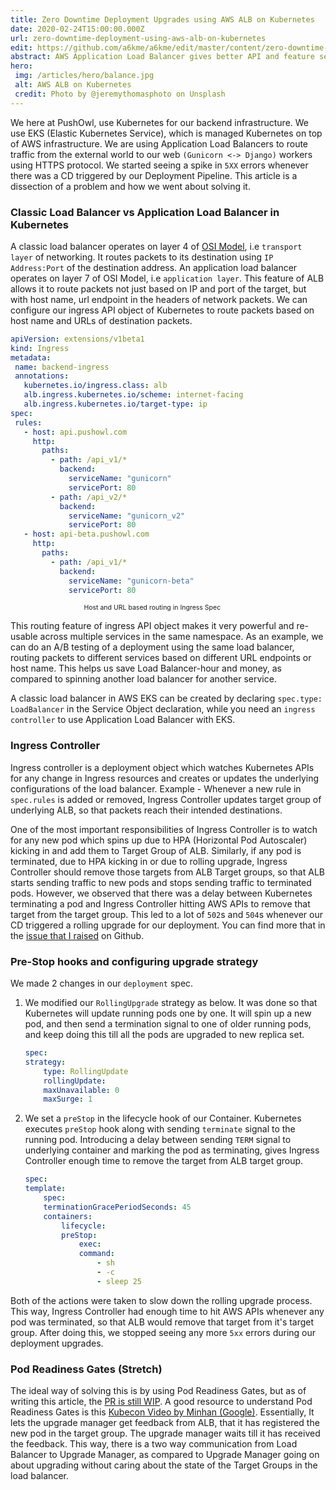 ```yaml
---
title: Zero Downtime Deployment Upgrades using AWS ALB on Kubernetes
date: 2020-02-24T15:00:00.000Z
url: zero-downtime-deployment-using-aws-alb-on-kubernetes
edit: https://github.com/a6kme/a6kme/edit/master/content/zero-downtime-deployment-eks-alb.md
abstract: AWS Application Load Balancer gives better API and feature set as compared to Classic Load Balancers. In this article, I will show you how we configured our Kubernetes Deployment at PushOwl to do rolling upgrades of our pods without any outage.
hero:
 img: /articles/hero/balance.jpg
 alt: AWS ALB on Kubernetes
 credit: Photo by @jeremythomasphoto on Unsplash
---
```

We here at PushOwl, use Kubernetes for our backend infrastructure. We use EKS (Elastic Kubernetes Service), which is managed Kubernetes on top of AWS infrastructure. We are using Application Load Balancers to route traffic from the external world to our web `(Gunicorn <-> Django)` workers using HTTPS protocol. We started seeing a spike in `5XX` errors whenever there was a CD triggered by our Deployment Pipeline. This article is a dissection of a problem and how we went about solving it.

### Classic Load Balancer vs Application Load Balancer in Kubernetes

A classic load balancer operates on layer 4 of [OSI Model](https://en.wikipedia.org/wiki/OSI_model), i.e `transport layer` of networking. It routes packets to its destination using `IP Address:Port` of the destination address. An application load balancer operates on layer 7 of OSI Model, i.e `application layer`. This feature of ALB allows it to route packets not just based on IP and port of the target, but with host name, url endpoint in the headers of network packets. We can configure our ingress API object of Kubernetes to route packets based on host name and URLs of destination packets.

```yaml
apiVersion: extensions/v1beta1
kind: Ingress
metadata:
 name: backend-ingress
 annotations:
   kubernetes.io/ingress.class: alb
   alb.ingress.kubernetes.io/scheme: internet-facing
   alb.ingress.kubernetes.io/target-type: ip
spec:
 rules:
   - host: api.pushowl.com
     http:
       paths:
         - path: /api_v1/*
           backend:
             serviceName: "gunicorn"
             servicePort: 80
         - path: /api_v2/*
           backend:
             serviceName: "gunicorn_v2"
             servicePort: 80
   - host: api-beta.pushowl.com
     http:
       paths:
         - path: /api_v1/*
           backend:
             serviceName: "gunicorn-beta"
             servicePort: 80
```

<div style="display: flex; align-items: center; flex-direction: column; width: 90%">
   <p style="margin: 0; font-size: 0.75em">
       Host and URL based routing in Ingress Spec
   </p>
</div>

This routing feature of ingress API object makes it very powerful and re-usable across multiple services in the same namespace. As an example, we can do an A/B testing of a deployment using the same load balancer, routing packets to different services based on different URL endpoints or host name. This helps us save Load Balancer-hour and money, as compared to spinning another load balancer for another service.

A classic load balancer in AWS EKS can be created by declaring `spec.type: LoadBalancer` in the Service Object declaration, while you need an `ingress controller` to use Application Load Balancer with EKS.

### Ingress Controller

Ingress controller is a deployment object which watches Kubernetes APIs for any change in Ingress resources and creates or updates the underlying configurations of the load balancer. Example - Whenever a new rule in `spec.rules` is added or removed, Ingress Controller updates target group of underlying ALB, so that packets reach their intended destinations.

One of the most important responsibilities of Ingress Controller is to watch for any new pod which spins up due to HPA (Horizontal Pod Autoscaler) kicking in and add them to Target Group of ALB. Similarly, if any pod is terminated, due to HPA kicking in or due to rolling upgrade, Ingress Controller should remove those targets from ALB Target groups, so that ALB starts sending traffic to new pods and stops sending traffic to terminated pods. However, we observed that there was a delay between Kubernetes terminating a pod and Ingress Controller hitting AWS APIs to remove that target from the target group. This led to a lot of `502`s and `504`s whenever our CD triggered a rolling upgrade for our deployment. You can find more that in the [issue that I raised](https://github.com/kubernetes-sigs/aws-alb-ingress-controller/issues/1131) on Github.

### Pre-Stop hooks and configuring upgrade strategy

We made 2 changes in our `deployment` spec.

1. We modified our `RollingUpgrade` strategy as below. It was done so that Kubernetes will update running pods one by one. It will spin up a new pod, and then send a termination signal to one of older running pods, and keep doing this till all the pods are upgraded to new replica set.

   ```yaml
   spec:
   strategy:
       type: RollingUpdate
       rollingUpdate:
       maxUnavailable: 0
       maxSurge: 1
   ```

2. We set a `preStop` in the lifecycle hook of our Container. Kubernetes executes `preStop` hook along with sending `terminate` signal to the running pod. Introducing a delay between sending `TERM` signal to underlying container and marking the pod as terminating, gives Ingress Controller enough time to remove the target from ALB target group.

   ```yaml
   spec:
   template:
       spec:
       terminationGracePeriodSeconds: 45
       containers:
           lifecycle:
           preStop:
               exec:
               command:
                   - sh
                   - -c
                   - sleep 25
   ```

Both of the actions were taken to slow down the rolling upgrade process. This way, Ingress Controller had enough time to hit AWS APIs whenever any pod was terminated, so that ALB would remove that target from it's target group. After doing this, we stopped seeing any more `5xx` errors during our deployment upgrades.

### Pod Readiness Gates (Stretch)

The ideal way of solving this is by using Pod Readiness Gates, but as of writing this article, the [PR is still WIP](https://github.com/kubernetes-sigs/aws-alb-ingress-controller/pull/955). A good resource to understand Pod Readiness Gates is this [Kubecon Video by Minhan (Google)](https://www.youtube.com/watch?v=Vw9GmSeomFg). Essentially, It lets the upgrade manager get feedback from ALB, that it has registered the new pod in the target group. The upgrade manager waits till it has received the feedback. This way, there is a two way communication from Load Balancer to Upgrade Manager, as compared to Upgrade Manager going on about upgrading without caring about the state of the Target Groups in the load balancer.
